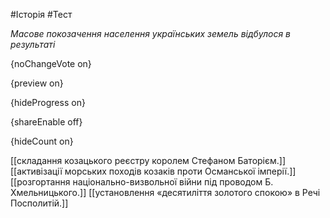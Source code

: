 #Історія #Тест

*Масове покозачення населення українських земель відбулося в результаті*

{noChangeVote on}

{preview on}

{hideProgress on}

{shareEnable off}

{hideCount on}

[[складання козацького реєстру королем Стефаном Баторієм.]]
[[активізації морських походів козаків проти Османської імперії.]]
[[розгортання національно-визвольної війни під проводом Б. Хмельницького.]]
[[установлення «десятиліття золотого спокою» в Речі Посполитій.]]
